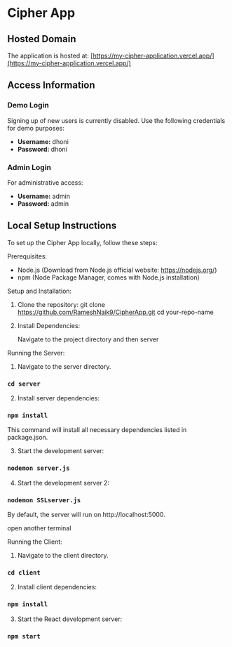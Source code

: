 # Cipher App

## Hosted Domain

The application is hosted at: [https://my-cipher-application.vercel.app/](https://my-cipher-application.vercel.app/)

## Access Information

### Demo Login

Signing up of new users is currently disabled. Use the following credentials for demo purposes:

- **Username:** dhoni
- **Password:** dhoni

### Admin Login

For administrative access:

- **Username:** admin
- **Password:** admin

## Local Setup Instructions

To set up the Cipher App locally, follow these steps:

Prerequisites:

- Node.js (Download from Node.js official website: https://nodejs.org/)
- npm (Node Package Manager, comes with Node.js installation)

Setup and Installation:

1. Clone the repository:
   git clone https://github.com/RameshNaik9/CipherApp.git
   cd your-repo-name

2. Install Dependencies:

   Navigate to the project directory and then server

Running the Server:

1. Navigate to the server directory.

### `cd server`

2. Install server dependencies:

### `npm install`

This command will install all necessary dependencies listed in package.json.

3. Start the development server:

### `nodemon server.js`

4. Start the development server 2:

### `nodemon SSLserver.js`

By default, the server will run on http://localhost:5000.

open another terminal

Running the Client:

1. Navigate to the client directory.

### `cd client`

2. Install client dependencies:

### `npm install`

3. Start the React development server:

### `npm start`
